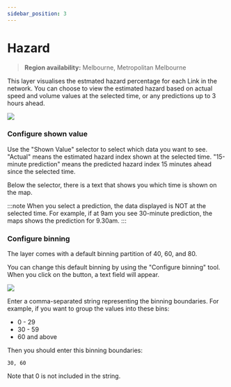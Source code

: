 ```yaml
---
sidebar_position: 3
---
```


# Hazard

> **Region availability:** Melbourne, Metropolitan Melbourne

This layer visualises the estmated hazard percentage for each Link in the network.
You can choose to view the estimated hazard based on actual speed and volume values at the selected time, or any predictions up to 3 hours ahead.

![](/img/map/layers/hazard.png)

### Configure shown value

Use the "Shown Value" selector to select which data you want to see.
"Actual" means the estimated hazard index shown at the selected time.
"15-minute prediction" means the predicted hazard index 15 minutes ahead since the selected time.

Below the selector, there is a text that shows you which time is shown on the map.

:::note
When you select a prediction, the data displayed is NOT at the selected time.
For example, if at 9am you see 30-minute prediction, the maps shows the prediction for 9.30am.
:::


### Configure binning

The layer comes with a default binning partition of 40, 60, and 80.

You can change this default binning by using the "Configure binning" tool.
When you click on the button, a text field will appear.

![](/img/map/layers/binning.png)

Enter a comma-separated string representing the binning boundaries.
For example, if you want to group the values into these bins:
- 0 - 29
- 30 - 59
- 60 and above

Then you should enter this binning boundaries:
```
30, 60
```

Note that 0 is not included in the string.
